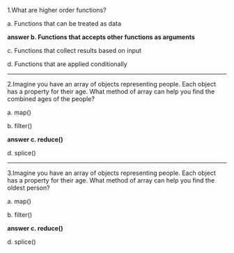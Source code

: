1.What are higher order functions?

a. Functions that can be treated as data

**answer b. Functions that accepts other functions as arguments**

c. Functions that collect results based on input

d. Functions that are applied conditionally

---

2.Imagine you have an array of objects representing people. Each object has a property for their age. What method of array can help you find the combined ages of the people?

a. map()

b. filter()

**answer c. reduce()**

d. splice()

---

3.Imagine you have an array of objects representing people. Each object has a property for their age. What method of array can help you find the oldest person?

a. map()

b. filter()

**answer c. reduce()**

d. splice()
